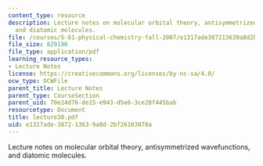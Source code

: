 ```yaml
---
content_type: resource
description: Lecture notes on molecular orbital theory, antisymmetrized wavefunctions,
  and diatomic molecules.
file: /courses/5-61-physical-chemistry-fall-2007/e1317ade387213639a8d2bf26103078a_lecture30.pdf
file_size: 829196
file_type: application/pdf
learning_resource_types:
- Lecture Notes
license: https://creativecommons.org/licenses/by-nc-sa/4.0/
ocw_type: OCWFile
parent_title: Lecture Notes
parent_type: CourseSection
parent_uid: 70e24d76-de15-e943-d5e6-3ce28f445bab
resourcetype: Document
title: lecture30.pdf
uid: e1317ade-3872-1363-9a8d-2bf26103078a
---
```

Lecture notes on molecular orbital theory, antisymmetrized wavefunctions, and diatomic molecules.